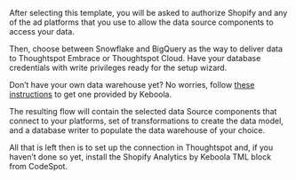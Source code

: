 After selecting this template, you will be asked to authorize Shopify and any of the ad platforms that you use to allow the data source components to access your data.

Then, choose between Snowflake and BigQuery as the way to deliver data to Thoughtspot Embrace or Thoughtspot Cloud. Have your database credentials with write privileges ready for the setup wizard.

Don’t have your own data warehouse yet? No worries, follow [these instructions](https://docs.google.com/document/d/1_7DRa7KdeXT1ZZ22ENDxW4fDO1BL_n8uTqhiSQms2pE/edit?usp=sharing) to get one provided by Keboola.

The resulting flow will contain the selected data Source components that connect to your platforms, set of transformations to create the data model, and a database writer to populate the data warehouse of your choice.

All that is left then is to set up the connection in Thoughtspot and, if you haven’t done so yet, install the Shopify Analytics by Keboola TML block from CodeSpot.